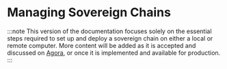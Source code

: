 # Managing Sovereign Chains

:::note
This version of the documentation focuses solely on the essential steps required to set up and deploy a sovereign chain on either a local or remote computer.  More content will be added as it is accepted and discussed on [Agora](https://agora.multiversx.com/), or once it is implemented and available for production.
:::

